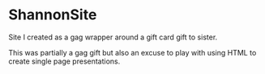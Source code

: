 ShannonSite
===========

Site I created as a gag wrapper around a gift card gift to sister.

This was partially a gag gift but also an excuse to play with using HTML to create single page presentations.
